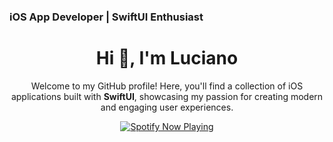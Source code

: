 ### iOS App Developer | SwiftUI Enthusiast

<h1 align="center">Hi 👋, I'm Luciano</h1>

<p align="center">
  Welcome to my GitHub profile! Here, you'll find a collection of iOS applications built with <b>SwiftUI</b>, showcasing my passion for creating modern and engaging user experiences.
</p>

<div align="center">
  <a href="https://yourspotifyprofile">
    <img src="https://readme-spotify-tingz.vercel.app/api/now-playing" alt="Spotify Now Playing">
  </a>
</div>






